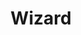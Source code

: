 ---
title: Wizard
issue: 25
issue_nr: 25
full_title: ""
subtitle: ""
story_arc: ""
crossover: ""
variant: ""
publisher: Wizard Press
release_date: Sep 1993
release_year: 1993
genre: Hobby
format: Magazine
pages: 228
signed_by: ""
price: 3.95
---